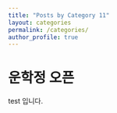 ```yaml
---
title: "Posts by Category 11"
layout: categories
permalink: /categories/
author_profile: true
---
```


# 운학정 오픈
test 입니다.
